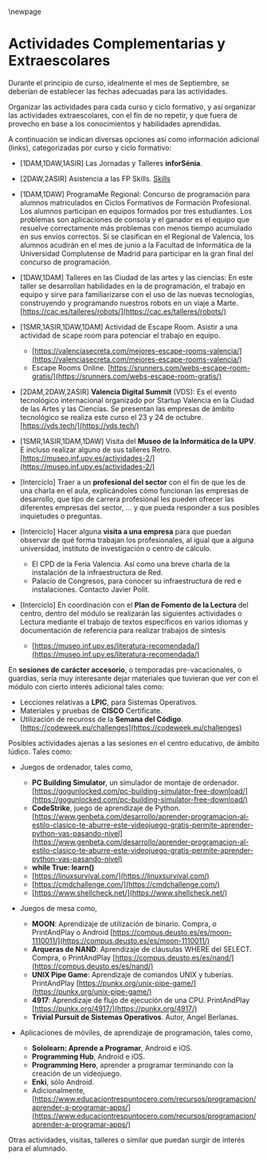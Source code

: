 \newpage

# Actividades Complementarias y Extraescolares

Durante el principio de curso, idealmente el mes de Septiembre, se deberían de establecer las fechas adecuadas para las actividades.

Organizar las actividades para cada curso y ciclo formativo, y así organizar las actividades extraescolares, con el fin de no repetir, y que fuera de provecho en base a los conocimientos y habilidades aprendidas.

A continuación se indican diversas opciones así como información adicional (links), categorizadas por curso y ciclo formativo:

- [1DAM,1DAW,1ASIR] Las Jornadas y Talleres **inforSénia**.

- [2DAW,2ASIR] Asistencia a las FP Skills. [Skills](https://ceice.gva.es/es/web/formacion-profesional/skills)

- [1DAM,1DAW] ProgramaMe Regional: Concurso de programación para alumnos matriculados en Ciclos Formativos de Formación Profesional. Los alumnos participan en equipos formados por tres estudiantes. Los problemas son aplicaciones de consola y el ganador es el equipo que resuelve correctamente más problemas con menos tiempo acumulado en sus envíos correctos. Si se clasifican en el Regional de Valencia, los alumnos acudirán en el mes de junio a la Facultad de Informática de la Universidad Complutense de Madrid para participar en la gran final del concurso de programación.

- [1DAW,1DAM] Talleres en las Ciudad de las artes y las ciencias: En este taller se desarrollan habilidades en la de programación, el trabajo en equipo y sirve para familiarizarse con el uso de las nuevas tecnologías, construyendo y programando nuestros robots en un viaje a Marte. [https://cac.es/talleres/robots/](https://cac.es/talleres/robots/)

- [1SMR,1ASIR,1DAW,1DAM] Actividad de Escape Room. Asistir a una actividad de scape room para potenciar el trabajo en equipo.
    - [https://valenciasecreta.com/mejores-escape-rooms-valencia/](https://valenciasecreta.com/mejores-escape-rooms-valencia/)
    - Escape Rooms Online. [https://srunners.com/webs-escape-room-gratis/](https://srunners.com/webs-escape-room-gratis/)

- [2DAM,2DAW,2ASIR] **Valencia Digital Summit** (VDS): Es el evento tecnológico internacional organizado por Startup Valencia en la Ciudad de las Artes y las Ciencias. Se presentan las empresas de ámbito tecnológico se realiza este curso el 23 y 24 de octubre. [https://vds.tech/](https://vds.tech/)

- [1SMR,1ASIR,1DAM,1DAW] Visita del **Museo de la Informática de la UPV**. E incluso realizar alguno de sus talleres Retro. [https://museo.inf.upv.es/actividades-2/](https://museo.inf.upv.es/actividades-2/)

- [Interciclo] Traer a un **profesional del sector** con el fin de que les de una charla en el aula, explicándoles cómo funcionan las empresas de desarrollo, que tipo de carrera profesional les pueden ofrecer las diferentes empresas del sector, ... y que pueda responder a sus posibles inquietudes o preguntas.

- [Interciclo] Hacer alguna **visita a una empresa** para que puedan observar de qué forma trabajan los profesionales, al igual que a alguna universidad, instituto de investigación o centro de cálculo. 
    - El CPD de la Feria Valencia. Así como una breve charla de la instalación de la infraestructura de Red.
    - Palacio de Congresos, para conocer su infraestructura de red e instalaciones. Contacto Javier Polit.

- [Interciclo] En coordinación con el **Plan de Fomento de la Lectura** del centro, dentro del módulo se realizarán las siguientes actividades o Lectura mediante el trabajo de textos específicos en varios idiomas y documentación de referencia para realizar trabajos de síntesis 
    - [https://museo.inf.upv.es/literatura-recomendada/](https://museo.inf.upv.es/literatura-recomendada/)


En **sesiones de carácter accesorio**, o temporadas pre-vacacionales, o guardias, sería muy interesante dejar materiales que tuvieran que ver con el módulo con cierto interés adicional tales como:

- Lecciones relativas a **LPIC**, para Sistemas Operativos.
- Materiales y pruebas de **CISCO** Certificate.
- Utilización de recuross de la **Semana del Código**. [https://codeweek.eu/challenges](https://codeweek.eu/challenges)

Posibles actividades ajenas a las sesiones en el centro educativo, de ámbito lúdico. Tales como:

- Juegos de ordenador, tales como,

    - **PC Building Simulator**, un simulador de montaje de ordenador. [https://gogunlocked.com/pc-building-simulator-free-download/](https://gogunlocked.com/pc-building-simulator-free-download/)
    - **CodeStrike**, juego de aprendizaje de Python. [https://www.genbeta.com/desarrollo/aprender-programacion-al-estilo-clasico-te-aburre-este-videojuego-gratis-permite-aprender-python-vas-pasando-nivel](https://www.genbeta.com/desarrollo/aprender-programacion-al-estilo-clasico-te-aburre-este-videojuego-gratis-permite-aprender-python-vas-pasando-nivel)
    - **while True: learn()**
    - [https://linuxsurvival.com/](https://linuxsurvival.com/)
    - [https://cmdchallenge.com/](https://cmdchallenge.com/)
    - [https://www.shellcheck.net/](https://www.shellcheck.net/)

- Juegos de mesa como,

    -  **MOON**: Aprendizaje de utilización de binario. Compra, o PrintAndPlay o Android [https://compus.deusto.es/es/moon-1110011/](https://compus.deusto.es/es/moon-1110011/) 
    - **Arqueras de NAND**: Aprendizaje de cláusulas WHERE del SELECT. Compra, o PrintAndPlay [https://compus.deusto.es/es/nand/](https://compus.deusto.es/es/nand/)
    - **UNIX Pipe Game**: Aprendizaje de comandos UNIX y tuberías. PrintAndPlay [https://punkx.org/unix-pipe-game/](https://punkx.org/unix-pipe-game/)
    - **4917**: Aprendizaje de flujo de ejecución de una CPU. PrintAndPlay [https://punkx.org/4917/](https://punkx.org/4917/)
    - **Trivial Pursuit de Sistemas Operativos**. Autor, Angel Berlanas.

- Aplicaciones de móviles, de aprendizaje de programación, tales como,

    - **Sololearn: Aprende a Programar**, Android e iOS.
    - **Programming Hub**, Android e iOS.
    - **Programming Hero**, aprender a programar terminando con la creación de un videojuego.
    - **Enki**, sólo Android.
    - Adicionalmente, [https://www.educaciontrespuntocero.com/recursos/programacion/aprender-a-programar-apps/](https://www.educaciontrespuntocero.com/recursos/programacion/aprender-a-programar-apps/)
        
Otras actividades, visitas, talleres o similar que puedan surgir de interés para el alumnado.
